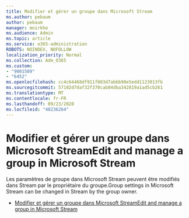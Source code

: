 ```yaml
---
title: Modifier et gérer un groupe dans Microsoft Stream
ms.author: pebaum
author: pebaum
manager: mnirkhe
ms.audience: Admin
ms.topic: article
ms.service: o365-administration
ROBOTS: NOINDEX, NOFOLLOW
localization_priority: Normal
ms.collection: Adm_O365
ms.custom:
- "9001509"
- "6452"
ms.openlocfilehash: cc4c64468df911f803d7abbb90e5edd1123013fb
ms.sourcegitcommit: 57102d7daf32f370cab84dba342819a1ad5cb261
ms.translationtype: MT
ms.contentlocale: fr-FR
ms.lasthandoff: 09/23/2020
ms.locfileid: "48236264"
---
```

# <a name="edit-and-manage-a-group-in-microsoft-stream"></a><span data-ttu-id="627f7-102">Modifier et gérer un groupe dans Microsoft Stream</span><span class="sxs-lookup"><span data-stu-id="627f7-102">Edit and manage a group in Microsoft Stream</span></span>

<span data-ttu-id="627f7-103">Les paramètres de groupe dans Microsoft Stream peuvent être modifiés dans Stream par le propriétaire du groupe.</span><span class="sxs-lookup"><span data-stu-id="627f7-103">Group settings in Microsoft Stream can be changed in Stream by the group owner.</span></span>  

- [<span data-ttu-id="627f7-104">Modifier et gérer un groupe dans Microsoft Stream</span><span class="sxs-lookup"><span data-stu-id="627f7-104">Edit and manage a group in Microsoft Stream</span></span>](https://docs.microsoft.com/stream/portal-manage-groups)
